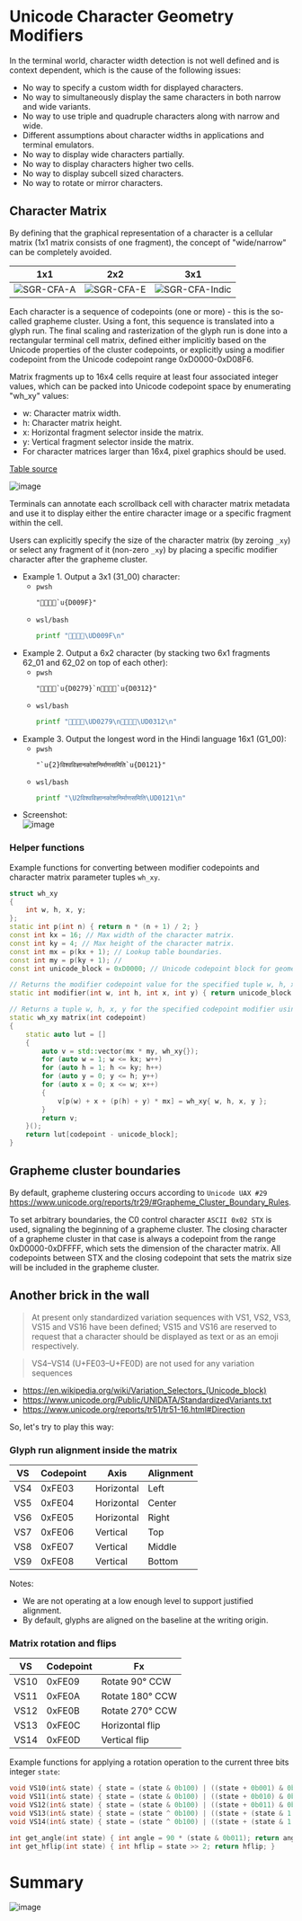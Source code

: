 # Unicode Character Geometry Modifiers

In the terminal world, character width detection is not well defined and is context dependent, which is the cause of the following issues:

- No way to specify a custom width for displayed characters.
- No way to simultaneously display the same characters in both narrow and wide variants.
- No way to use triple and quadruple characters along with narrow and wide.
- Different assumptions about character widths in applications and terminal emulators.
- No way to display wide characters partially.
- No way to display characters higher two cells.
- No way to display subcell sized characters.
- No way to rotate or mirror characters.

## Character Matrix

By defining that the graphical representation of a character is a cellular matrix (1x1 matrix consists of one fragment), the concept of "wide/narrow" can be completely avoided.

1x1 | 2x2 | 3x1
----|-----|-----
![SGR-CFA-A](images/A_1x1.png) | ![SGR-CFA-E](images/E_2x2.png) | ![SGR-CFA-Indic](images/deva_3x1.png)

Each character is a sequence of codepoints (one or more) - this is the so-called grapheme cluster. Using a font, this sequence is translated into a glyph run. The final scaling and rasterization of the glyph run is done into a rectangular terminal cell matrix, defined either implicitly based on the Unicode properties of the cluster codepoints, or explicitly using a modifier codepoint from the Unicode codepoint range 0xD0000-0xD08F6.

Matrix fragments up to 16x4 cells require at least four associated integer values, which can be packed into Unicode codepoint space by enumerating "wh_xy" values:
  - w: Character matrix width.
  - h: Character matrix height.
  - x: Horizontal fragment selector inside the matrix.
  - y: Vertical fragment selector inside the matrix.
  - For character matrices larger than 16x4, pixel graphics should be used.

[Table source](images/vtm_character_geometry_modifiers_16x4.html)

![image](images/vtm_character_geometry_modifiers_16x4.png)

Terminals can annotate each scrollback cell with character matrix metadata and use it to display either the entire character image or a specific fragment within the cell.

Users can explicitly specify the size of the character matrix (by zeroing `_xy`) or select any fragment of it (non-zero `_xy`) by placing a specific modifier character after the grapheme cluster.

- Example 1. Output a 3x1 (31_00) character:
  - `pwsh`
    ```pwsh
    "👩‍👩‍👧‍👧`u{D009F}"
    ```
  - `wsl/bash`
    ```bash
    printf "👩‍👩‍👧‍👧\UD009F\n"
    ```
- Example 2. Output a 6x2 character (by stacking two 6x1 fragments 62_01 and 62_02 on top of each other):
  - `pwsh`
    ```pwsh
    "👩‍👩‍👧‍👧`u{D0279}`n👩‍👩‍👧‍👧`u{D0312}"
    ```
  - `wsl/bash`
    ```bash
    printf "👩‍👩‍👧‍👧\UD0279\n👩‍👩‍👧‍👧\UD0312\n"
    ```
- Example 3. Output the longest word in the Hindi language 16x1 (G1_00):
  - `pwsh`
    ```pwsh
    "`u{2}विश्वविज्ञानकोशनिर्माणसमिति`u{D0121}"
    ```
  - `wsl/bash`
    ```bash
    printf "\U2विश्वविज्ञानकोशनिर्माणसमिति\UD0121\n"
    ```
- Screenshot:  
  ![image](images/vtm_character_geometry_modifiers_screenshot.png)

### Helper functions

Example functions for converting between modifier codepoints and character matrix parameter tuples `wh_xy`.

```c++
struct wh_xy
{
    int w, h, x, y;
};
static int p(int n) { return n * (n + 1) / 2; }
const int kx = 16; // Max width of the character matrix.
const int ky = 4; // Max height of the character matrix.
const int mx = p(kx + 1); // Lookup table boundaries.
const int my = p(ky + 1); //
const int unicode_block = 0xD0000; // Unicode codepoint block for geometry modifiers.

// Returns the modifier codepoint value for the specified tuple w, h, x, y.
static int modifier(int w, int h, int x, int y) { return unicode_block + p(w) + x + (p(h) + y) * mx; };

// Returns a tuple w, h, x, y for the specified codepoint modifier using a static lookup table.
static wh_xy matrix(int codepoint)
{
    static auto lut = []
    {
        auto v = std::vector(mx * my, wh_xy{});
        for (auto w = 1; w <= kx; w++)
        for (auto h = 1; h <= ky; h++)
        for (auto y = 0; y <= h; y++)
        for (auto x = 0; x <= w; x++)
        {
            v[p(w) + x + (p(h) + y) * mx] = wh_xy{ w, h, x, y };
        }
        return v;
    }();
    return lut[codepoint - unicode_block];
}
```

## Grapheme cluster boundaries

By default, grapheme clustering occurs according to `Unicode UAX #29` https://www.unicode.org/reports/tr29/#Grapheme_Cluster_Boundary_Rules.

To set arbitrary boundaries, the C0 control character `ASCII 0x02 STX` is used, signaling the beginning of a grapheme cluster. The closing character of a grapheme cluster in that case is always a codepoint from the range 0xD0000-0xDFFFF, which sets the dimension of the character matrix. All codepoints between STX and the closing codepoint that sets the matrix size will be included in the grapheme cluster.

## Another brick in the wall

> At present only standardized variation sequences with VS1, VS2, VS3, VS15 and VS16 have been defined; VS15 and VS16 are reserved to request that a character should be displayed as text or as an emoji respectively.

> VS4–VS14 (U+FE03–U+FE0D) are not used for any variation sequences

- https://en.wikipedia.org/wiki/Variation_Selectors_(Unicode_block)
- https://www.unicode.org/Public/UNIDATA/StandardizedVariants.txt
- https://www.unicode.org/reports/tr51/tr51-16.html#Direction

So, let's try to play this way:

### Glyph run alignment inside the matrix

VS  | Codepoint | Axis       | Alignment
----|-----------|------------|--------------
VS4 | 0xFE03    | Horizontal | Left
VS5 | 0xFE04    | Horizontal | Center
VS6 | 0xFE05    | Horizontal | Right
VS7 | 0xFE06    | Vertical   | Top
VS8 | 0xFE07    | Vertical   | Middle
VS9 | 0xFE08    | Vertical   | Bottom

Notes:
- We are not operating at a low enough level to support justified alignment.
- By default, glyphs are aligned on the baseline at the writing origin.

### Matrix rotation and flips

VS   | Codepoint | Fx
-----|-----------|-----------
VS10 | 0xFE09    | Rotate 90° CCW
VS11 | 0xFE0A    | Rotate 180° CCW
VS12 | 0xFE0B    | Rotate 270° CCW
VS13 | 0xFE0C    | Horizontal flip
VS14 | 0xFE0D    | Vertical flip

Example functions for applying a rotation operation to the current three bits integer `state`:
```c++
void VS10(int& state) { state = (state & 0b100) | ((state + 0b001) & 0b011); }
void VS11(int& state) { state = (state & 0b100) | ((state + 0b010) & 0b011); }
void VS12(int& state) { state = (state & 0b100) | ((state + 0b011) & 0b011); }
void VS13(int& state) { state = (state ^ 0b100) | ((state + (state & 1 ? 0 : 0b010)) & 0b011); }
void VS14(int& state) { state = (state ^ 0b100) | ((state + (state & 1 ? 0b010 : 0)) & 0b011); }

int get_angle(int state) { int angle = 90 * (state & 0b011); return angle; }
int get_hflip(int state) { int hflip = state >> 2; return hflip; }
```

# Summary

![image](images/vtm_character_geometry_modifiers_summary.png)
